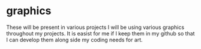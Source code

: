 # graphics
These will be present in various projects
I will be using various graphics throughout my projects. It is easist for me if I keep them in my github 
so that I can develop them along side my coding needs for art.
